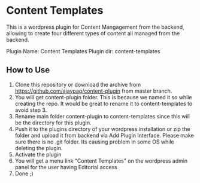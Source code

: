# Content Templates
This is a wordpress plugin for Content Mangagement from the backend, allowing to create four different types of content all managed from the backend.

Plugin Name: Content Templates
Plugin dir: content-templates

## How to Use
1. Clone this repository or download the archive from https://github.com/ajaypag/content-plugin from master branch. 
2. You will get content-plugin folder. This is because we named it so while creating the repo. It would be great to rename it to content-templates to avoid step 3.
3. Rename main folder content-plugin to content-templates since this will be the directory for this plugin.
4. Push it to the plugins directory of your wordpress installation or zip the folder and upload it from backend via Add Plugin Interface. Please make sure there is no .git folder. Its causing problem in some OS while deleting the plugin.
5. Activate the plugin
6. You will get a menu link "Content Templates" on the wordpress admin panel for the user having Editorial access
7. Done ;)




